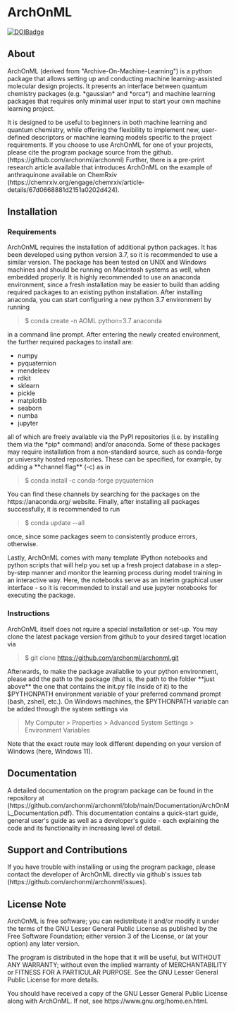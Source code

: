 # ArchOnML

[![DOIBadge](https://img.shields.io/badge/DOI-10.26434%2Fchemrxiv--2025--1g7jl-brightgreen?label=DOI)](https://doi.org/10.26434/chemrxiv-2025-1g7jl)

## About

<p>ArchOnML (derived from "Archive-On-Machine-Learning") is a python package that allows setting up and conducting machine learning-assisted molecular design
  projects. It presents an interface between quantum chemistry packages (e.g. *gaussian* and *orca*) and machine learning packages that requires only minimal user
  input to start your own machine learning project.</p>

<p>It is designed to be useful to beginners in both machine learning and quantum chemistry, while offering the flexibility to implement new, user-defined descriptors
   or machine learning models specific to the project requirements. If you choose to use ArchOnML for one of your projects, please cite the program package source from
   the github. (https://github.com/archonml/archonml) Further, there is a pre-print research article available that introduces ArchOnML on the example of anthraquinone
   available on ChemRxiv (https://chemrxiv.org/engage/chemrxiv/article-details/67d0668881d2151a0202d424).</p>

## Installation

### Requirements

<p>ArchOnML requires the installation of additional python packages. It has been developed using python version 3.7, so it is recommended to use a similar version. The package
   has been tested on UNIX and Windows machines and should be running on Macintosh systems as well, when embedded properly. It is highly recommended to use an anaconda environment,
   since a fresh installation may be easier to build than adding required packages to an existing python installation. After installing anaconda, you can start configuring a new
   python 3.7 environment by running</p>

> $ conda create -n AOML python=3.7 anaconda

<p>in a command line prompt. After entering the newly created environment, the further required packages to install are:</p>

- numpy
- pyquaternion
- mendeleev
- rdkit
- sklearn
- pickle
- matplotlib
- seaborn
- numba
- jupyter

<p>all of which are freely available via the PyPI repositories (i.e. by installing them via the *pip* command) and/or anaconda. Some of these packages may require installation from
   a non-standard source, such as conda-forge pr university hosted repositories. These can be specified, for example, by adding a **channel flag** (-c) as in</p>

> $ conda install -c conda-forge pyquaternion

<p>You can find these channels by searching for the packages on the https://anaconda.org/ website. Finally, after installing all packages successfully, it is
   recommended to run</p>

> $ conda update --all

<p>once, since some packages seem to consistently produce errors, otherwise.</p>

<p>Lastly, ArchOnML comes with many template IPython notebooks and python scripts that will help you set up a fresh project database in a step-by-step manner and monitor the
   learning process during model training in an interactive way. Here, the notebooks serve as an interim graphical user interface - so it is recommended to install and use jupyter
   notebooks for executing the package.</p>

### Instructions

<p>ArchOnML itself does not rquire a special installation or set-up. You may clone the latest package version from github to your desired target location via</p>

> $ git clone https://github.com/archonml/archonml.git

<p>Afterwards, to make the package availablke to your python environment, please add the path to the package (that is, the path to the folder **just above** the one that
   contains the init.py file inside of it) to the $PYTHONPATH environment variable of your preferred command prompt (bash, zshell, etc.). On Windows machines, the $PYTHONPATH
   variable can be added through the system settings via</p>

> My Computer \> Properties \> Advanced System Settings \> Environment Variables

<p>Note that the exact route may look different depending on your version of Windows (here, Windows 11).</p>

## Documentation

<p>A detailed documentation on the program package can be found in the repository at (https://github.com/archonml/archonml/blob/main/Documentation/ArchOnML_Documentation.pdf).
   This documentation contains a quick-start guide, general user's guide as well as a developer's guide - each explaining the code and its functionality in increasing level of
   detail.</p>

## Support and Contributions

<p>If you have trouble with installing or using the program package, please contact the developer of ArchOnML directly via github's
   issues tab (https://github.com/archonml/archonml/issues).</p>

## License Note

<p>ArchOnML is free software; you can redistribute it and/or modify it under the terms of the GNU Lesser General Public License as published by the Free Software Foundation; either
   version 3 of the License, or (at your option) any later version.</p>

<p>The program is distributed in the hope that it will be useful, but WITHOUT ANY WARRANTY; without even the implied warranty of MERCHANTABILITY or FITNESS FOR A PARTICULAR PURPOSE.
   See the GNU Lesser General Public License for more details.</p>

<p>You should have received a copy of the GNU Lesser General Public License along with ArchOnML. If not, see https://www.gnu.org/home.en.html.</p>
